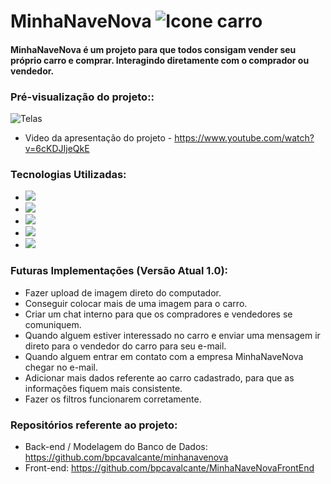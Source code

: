 # MinhaNaveNova ![Icone carro](https://i.imgur.com/8yn0yJ5.png)

#### MinhaNaveNova é um projeto para que todos consigam vender seu próprio carro e comprar. Interagindo diretamente com o comprador ou vendedor.

### Pré-visualização do projeto::
 ![Telas](https://i.picasion.com/pic90/5b3346a7574eb8d9623267443abf66e4.gif) 
 
 - Video da apresentação do projeto - https://www.youtube.com/watch?v=6cKDJIjeQkE

### Tecnologias Utilizadas:
 - <img src="https://img.shields.io/badge/HTML5-E34F26?style=for-the-badge&logo=html5&logoColor=white" />
 - <img src="https://img.shields.io/badge/CSS3-1572B6?style=for-the-badge&logo=css3&logoColor=white" />
 - <img src="https://img.shields.io/badge/Bootstrap-563D7C?style=for-the-badge&logo=bootstrap&logoColor=white" />
 - <img src="https://img.shields.io/badge/Angular-DD0031?style=for-the-badge&logo=angular&logoColor=white" />
 - <img src="https://img.shields.io/badge/Spring-6DB33F?style=for-the-badge&logo=spring&logoColor=white" />
 
 ### Futuras Implementações (Versão Atual 1.0):
   - Fazer upload de imagem direto do computador.
   - Conseguir colocar mais de uma imagem para o carro.
   - Criar um chat interno para que os compradores e vendedores se comuniquem.
   - Quando alguem estiver interessado no carro e enviar uma mensagem ir direto para o vendedor do carro para seu e-mail.
   - Quando alguem entrar em contato com a empresa MinhaNaveNova chegar no e-mail.
   - Adicionar mais dados referente ao carro cadastrado, para que as informações fiquem mais consistente.
   - Fazer os filtros funcionarem corretamente.
   
  ### Repositórios referente ao projeto:
   - Back-end / Modelagem do Banco de Dados: https://github.com/bpcavalcante/minhanavenova
   - Front-end: https://github.com/bpcavalcante/MinhaNaveNovaFrontEnd
   
   
   
